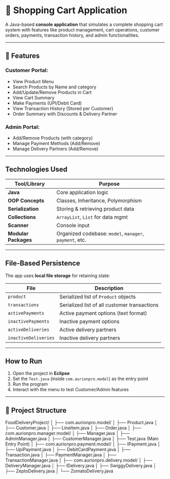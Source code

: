 # 🛒 Shopping Cart Application

A Java-based **console application** that simulates a complete shopping cart system with features like product management, cart operations, customer orders, payments, transaction history, and admin functionalities.

---

## 📌 Features

###  Customer Portal:
- View Product Menu
- Search Products by Name and category
- Add/Update/Remove Products in Cart
- View Cart Summary
- Make Payments (UPI/Debit Card)
- View Transaction History (Stored per Customer)
- Order Summary with Discounts & Delivery Partner

###  Admin Portal:
- Add/Remove Products (with category)
- Manage Payment Methods (Add/Remove)
- Manage Delivery Partners (Add/Remove)

---

##  Technologies Used

| Tool/Library       | Purpose                            |
|--------------------|------------------------------------|
| **Java**           | Core application logic             |
| **OOP Concepts**   | Classes, Inheritance, Polymorphism |
| **Serialization**  | Storing & retrieving product data  |
| **Collections**    | `ArrayList`, `List` for data mgmt  |             
| **Scanner**        | Console input                      |
| **Modular Packages** | Organized codebase: `model`, `manager`, `payment`, etc. |

---


##  File-Based Persistence

The app uses **local file storage** for retaining state:

| File                | Description                                 |
|---------------------|---------------------------------------------|
| `product`           | Serialized list of `Product` objects        |
| `transactions`      | Serialized list of all customer transactions |
| `activePayments`    | Active payment options (text format)        |
| `inactivePayments`  | Inactive payment options                    |
| `activeDeliveries`  | Active delivery partners                    |
| `inactiveDeliveries`| Inactive delivery partners                  |

---

##  How to Run

1. Open the project in **Eclipse** 
2. Set the `Test.java` (inside `com.aurionpro.model`) as the entry point
3. Run the program
4. Interact with the menu to test Customer/Admin features

---


## 📁 Project Structure

FoodDeliveryProject/
│
├── com.aurionpro.model/
│ ├── Product.java
│ ├── Customer.java
│ ├── LineItem.java
│ ├── Order.java
│
├── com.aurionpro.manager.model/
│ ├── Manager.java
│ ├── AdminManager.java
│ ├── CustomerManager.java
│ ├── Test.java (Main Entry Point)
│
├── com.aurionpro.payment.model/
│ ├── IPayment.java
│ ├── UpiPayment.java
│ ├── DebitCardPayment.java
│ ├── Transaction.java
│ ├── PaymentManager.java
│ ├── TransactionManager.java
│
├── com.aurionpro.delivery.model/
│ ├── DeliveryManager.java
│ ├── IDelivery.java
│ ├── SwiggyDelivery.java
│ ├── ZeptoDelivery.java
│ └── ZomatoDelivery.java

